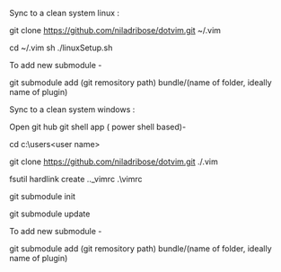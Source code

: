 Sync to a clean system linux :

git clone https://github.com/niladribose/dotvim.git ~/.vim  

cd ~/.vim
sh ./linuxSetup.sh

To add new submodule - 

git submodule add (git remository path) bundle/(name of folder, ideally name of plugin)


Sync to a clean system windows :

Open git hub git shell app ( power shell based)-

cd c:\users\<user name>

git clone https://github.com/niladribose/dotvim.git ./.vim

fsutil hardlink create  ..\_vimrc .\vimrc

git submodule init

git submodule update


To add new submodule - 

git submodule add (git remository path) bundle/(name of folder, ideally name of plugin)
